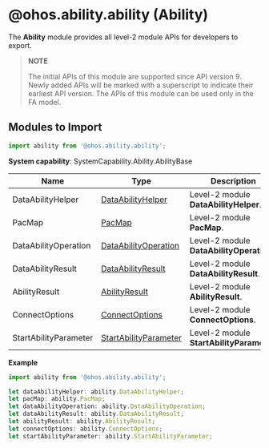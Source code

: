 # @ohos.ability.ability (Ability)

The **Ability** module provides all level-2 module APIs for developers to export.

> **NOTE**
> 
> The initial APIs of this module are supported since API version 9. Newly added APIs will be marked with a superscript to indicate their earliest API version.
> The APIs of this module can be used only in the FA model.

## Modules to Import

```ts
import ability from '@ohos.ability.ability';
```

**System capability**: SystemCapability.Ability.AbilityBase

| Name        | Type                | Description                                                        |
| ----------- | -------------------- | ------------------------------------------------------------ |
| DataAbilityHelper    | [DataAbilityHelper](js-apis-inner-ability-dataAbilityHelper.md)               | Level-2 module **DataAbilityHelper**.                               |
| PacMap   | [PacMap](js-apis-inner-ability-dataAbilityHelper.md#pacmap)               | Level-2 module **PacMap**.|
| DataAbilityOperation   | [DataAbilityOperation](js-apis-inner-ability-dataAbilityOperation.md)               | Level-2 module **DataAbilityOperation**.|
| DataAbilityResult   | [DataAbilityResult](js-apis-inner-ability-dataAbilityResult.md)               | Level-2 module **DataAbilityResult**.|
| AbilityResult   | [AbilityResult](js-apis-inner-ability-abilityResult.md)               | Level-2 module **AbilityResult**.|
| ConnectOptions   | [ConnectOptions](js-apis-inner-ability-connectOptions.md)               | Level-2 module **ConnectOptions**.|
| StartAbilityParameter   | [StartAbilityParameter](js-apis-inner-ability-startAbilityParameter.md)               | Level-2 module **StartAbilityParameter**.|

**Example**
```ts
import ability from '@ohos.ability.ability';

let dataAbilityHelper: ability.DataAbilityHelper;
let pacMap: ability.PacMap;
let dataAbilityOperation: ability.DataAbilityOperation;
let dataAbilityResult: ability.DataAbilityResult;
let abilityResult: ability.AbilityResult;
let connectOptions: ability.ConnectOptions;  
let startAbilityParameter: ability.StartAbilityParameter;
```
